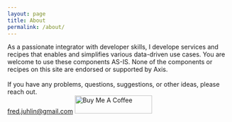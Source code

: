 ```yaml
---
layout: page
title: About
permalink: /about/
---
```

As a passionate integrator with developer skills, I develope services and recipes that enables and simplifies various data-driven use cases.  You are welcome to use these components AS-IS.  None of the components or recipes on this site are endorsed or supported by Axis.
&nbsp;\
&nbsp;\
If you have any problems, questions, suggestions, or other ideas, please reach out.  
fred.juhlin@gmail.com
<a href="https://www.buymeacoffee.com/fredjuhlinl" target="_blank"><img src="https://cdn.buymeacoffee.com/buttons/default-orange.png" alt="Buy Me A Coffee" height="41" width="174"></a>

 
